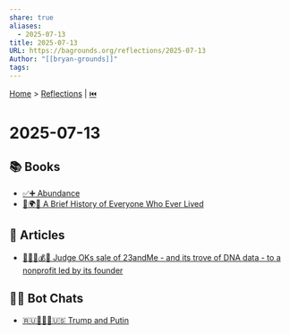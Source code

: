 ```yaml
---
share: true
aliases:
  - 2025-07-13
title: 2025-07-13
URL: https://bagrounds.org/reflections/2025-07-13
Author: "[[bryan-grounds]]"
tags: 
---
```

[Home](../index.md) > [Reflections](./index.md) | [⏮️](./2025-07-12.md)  
# 2025-07-13  
## 📚 Books  
- [✅➕ Abundance](../books/abundance.md)  
- [📜🌍👥 A Brief History of Everyone Who Ever Lived](../books/a-brief-history-of-everyone-who-ever-lived.md)  
  
## 📄 Articles  
- [🧑‍⚖️🧬💰🤝 Judge OKs sale of 23andMe - and its trove of DNA data - to a nonprofit led by its founder](../articles/judge-oks-sale-of-23andme-and-its-trove-of-dna-data-to-a-nonprofit-led-by-its-founder.md)  
  
## 🤖💬 Bot Chats  
- [🇷🇺👹🤝👹🇺🇸 Trump and Putin](../bot-chats/trump-and-putin.md)